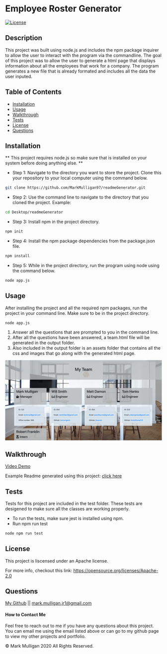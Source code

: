 # Employee Roster Generator

[![License](https://img.shields.io/badge/License-Apache%202.0-blue.svg)](https://opensource.org/licenses/Apache-2.0)

## Description 
This project was built using node.js and includes the npm package inquirer to allow the user to interact with the program via the commandline. The goal of this project was to allow the user to generate a html page that displays information about all the employees that work for a company.  The program generates a new file that is already formated and includes all the data the user inputed.  

## Table of Contents
  
* [Installation](#installation)
* [Usage](#usage)
* [Walkthrough](#walkthrough)
* [Tests](#tests)
* [License](#license)
* [Questions](#questions)
  
  
## Installation
** This project requires node.js so make sure that is installed on your system before doing anything else. **

* Step 1: Navigate to the directory you want to store the project. Clone this your repository to your local computer using the command below. 
```bash
git clone https://github.com/MarkMulligan97/readmeGenerator.git
```

* Step 2: Use the command line to navigate to the directory that you cloned the project.
Example:
```bash
cd Desktop/readmeGenerator
```

* Step 3: Install npm in the project directory.
```bash
npm init
```

* Step 4: Install the npm package dependencies from the package.json file.
```bash
npm install
```

* Step 5: While in the project directory, run the program using node using the command below.
```bash
node app.js
```
## Usage 
After installing the project and all the required npm packages, run the project in your command line.  Make sure to be in the project directory.
```bash
node app.js
```
1.  Answer all the questions that are prompted to you in the command line.  
2.  After all the questions have been answered, a team.html file will be generated in the output folder.
3.  Also included in the output folder is an assets folder that contains all the css and images that go along with the generated html page.

![Project Screenshot](./images/employeeGeneratorTop.png)

## Walkthrough 
[Video Demo](https://www.youtube.com/watch?v=j_06LvDGsUg&feature=youtu.be)

Example Readme generated using this project:
[click here](./output/team.html)

## Tests
Tests for this project are included in the test folder.  These tests are desigened to make sure all the classes are working properly.  

* To run the tests, make sure jest is installed using npm.
* Run npm run test
```bash
node npm run test
```

## License
This project is liscensed under an Apache license.

For more info, checkout this link:
https://opensource.org/licenses/Apache-2.0

## Questions
[My Github](https://github.com/MarkMulligan97) || mark.mulligan.jr1@gmail.com

#### How to Contact Me
Feel free to reach out to me if you have any questions about this project.  You can email me using the email listed above or can go to my github page to view my other projects and portfolio.

© Mark Mulligan 2020 All Rights Reserved.